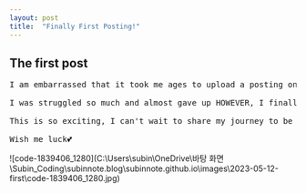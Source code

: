 ```yaml
---
layout: post
title:  "Finally First Posting!"
---
```


<h2>The first post</h2>

<pre>
I am embarrassed that it took me ages to upload a posting on GitHub blog.

I was struggled so much and almost gave up HOWEVER, I finally made it!

This is so exciting, I can't wait to share my journey to be a *professional* developer haha

Wish me luck💕
</pre>



![code-1839406_1280](C:\Users\subin\OneDrive\바탕 화면\Subin_Coding\subinnote.blog\subinnote.github.io\images\2023-05-12-first\code-1839406_1280.jpg)
